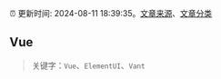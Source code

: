 :alarm_clock: 更新时间: 2024-08-11 18:39:35。[文章来源](/README.md)、[文章分类](/TAGS.md)

## Vue


> 关键字：`Vue`、`ElementUI`、`Vant`



